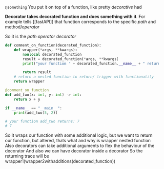 `@something`
You put it on top of a function, like pretty *decorative* had

**Decorator takes decorated function and does something with it**. For example tells [[fastAPI]] that function corresponds to the specific *path* and method/*operator*

So it is the *path operator decorator*

```python
def comment_on_function(decorated_function):
    def wrapper(*args, **kwargs):
        nonlocal decorated_function
        result = decorated_function(*args, **kwargs)
        print("your function " + decorated_function.__name__ + " returns: " + str(result))

        return result
    # return a nested function to return/ trigger with functionality 
    return wrapper

@comment_on_function
def add_two(x: int, y: int) -> int:
    return x + y

if __name__ == "__main__":
    print(add_two(5, 2))

# your function add_two returns: 7
# 7
```

So it wraps our function with some additional logic, but we want to return our function, but altered, thats what and why is wrapper nested function
Also decorators can take additional arguments to flex the behaviour of the decorator 
And also we can have decorator inside a decorator
So the returning trace will be wrapper1(wrapper2withadditions(decorated_function))